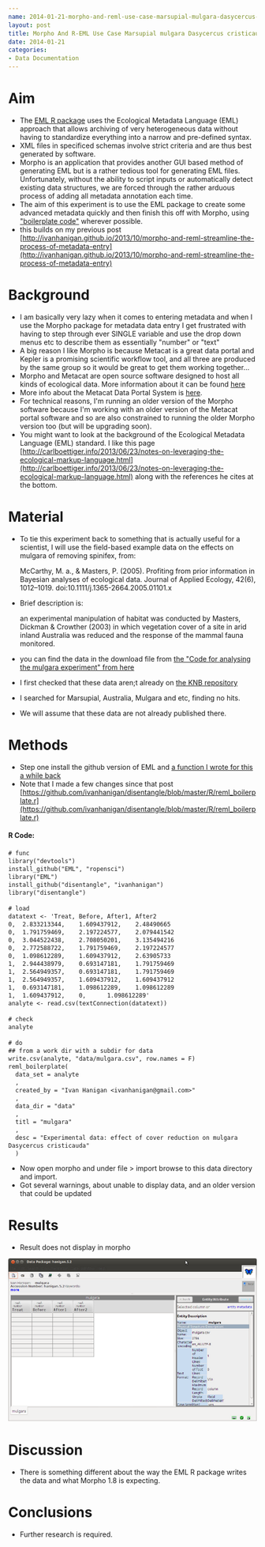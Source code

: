 ```yaml
---
name: 2014-01-21-morpho-and-reml-use-case-marsupial-mulgara-dasycercus-cristicauda
layout: post
title: Morpho And R-EML Use Case Marsupial mulgara Dasycercus cristicauda
date: 2014-01-21
categories:
- Data Documentation
---
```


# Aim
  
- The [EML R package](https://github.com/ropensci/EML) uses the Ecological Metadata Language (EML) approach that allows archiving of very heterogeneous data without having to standardize everything into a narrow and pre-defined syntax.
- XML files in specificed schemas involve strict criteria and are thus best generated by software.
- Morpho is an application that provides another GUI based method of generating EML but is a rather tedious tool for generating EML files. Unfortunately, without the ability to script inputs or automatically detect existing data structures, we are forced through the rather arduous process of adding all metadata annotation each time.
- The aim of this experiment is to use the EML package to create some advanced metadata quickly and then finish this off with Morpho, using ["boilerplate code"](http://en.wikipedia.org/wiki/Boilerplate_code) wherever possible.
- this builds on my previous post [http://ivanhanigan.github.io/2013/10/morpho-and-reml-streamline-the-process-of-metadata-entry](http://ivanhanigan.github.io/2013/10/morpho-and-reml-streamline-the-process-of-metadata-entry)

# Background

- I am basically very lazy when it comes to entering metadata and when I use the Morpho package for metadata data entry I get frustrated with having to step through ever SINGLE variable and use the drop down menus etc to describe them as essentially "number" or "text"
- A big reason I like Morpho is because Metacat is a great data portal and Kepler is a promising scientific workflow tool, and all three are produced by the same group so it would be great to get them working together...
- Morpho and Metacat are open source software designed to host all kinds of ecological data. More information about it can be found [here](http://knb.ecoinformatics.org/index.jsp)
- More info about the Metacat Data Portal System is [here](https://knb.ecoinformatics.org/knb/docs/).
- For technical reasons, I'm running an older version of the Morpho software because I'm working with an older version of the  Metacat portal software and so are also constrained to running the older Morpho version too (but will be upgrading soon).
- You might want to look at the background of the Ecological Metadata Language (EML) standard.  I like this page [http://carlboettiger.info/2013/06/23/notes-on-leveraging-the-ecological-markup-language.html](http://carlboettiger.info/2013/06/23/notes-on-leveraging-the-ecological-markup-language.html) along with the references he cites at the bottom.

# Material

- To tie this experiment back to something that is actually useful for a scientist, I will use the field-based example data on the effects on mulgara of removing spinifex, from:

    McCarthy, M. a., & Masters, P. (2005). Profiting from prior
    information in Bayesian analyses of ecological data. Journal of
    Applied Ecology, 42(6),
    1012–1019. doi:10.1111/j.1365-2664.2005.01101.x
  
- Brief description is:

    an experimental manipulation of habitat was conducted by Masters,
    Dickman & Crowther (2003) in which vegetation cover of a site in
    arid inland Australia was reduced and the response of the mammal
    fauna monitored.

- you can find the data in the download file from [the "Code for analysing the mulgara experiment" from here](http://www.nceas.ucsb.edu/~mccarthy/research.html)
- I first checked that these data aren;t already on [the KNB repository](https://knb.ecoinformatics.org/m/)
- I searched for Marsupial, Australia, Mulgara and etc, finding no hits.
- We will assume that these data are not already published there.

# Methods

- Step one install the github version of EML and [a function I wrote for this a while back](http://ivanhanigan.github.io/2013/10/morpho-and-reml-streamline-the-process-of-metadata-entry/#sec-1-9)
- Note that I made a few changes since that post [https://github.com/ivanhanigan/disentangle/blob/master/R/reml_boilerplate.r](https://github.com/ivanhanigan/disentangle/blob/master/R/reml_boilerplate.r)

#### R Code:
    # func
    library("devtools")
    install_github("EML", "ropensci")       
    library("EML")
    install_github("disentangle", "ivanhanigan")       
    library("disentangle")

    # load                                                                    
    datatext <- 'Treat, Before, After1, After2
    0,  2.833213344,    1.609437912,    2.48490665
    0,  1.791759469,    2.197224577,    2.079441542
    0,  3.044522438,    2.708050201,    3.135494216
    0,  2.772588722,    1.791759469,    2.197224577
    0,  1.098612289,    1.609437912,    2.63905733
    1,  2.944438979,    0.693147181,    1.791759469
    1,  2.564949357,    0.693147181,    1.791759469
    1,  2.564949357,    1.609437912,    1.609437912
    1,  0.693147181,    1.098612289,    1.098612289
    1,  1.609437912,    0,      1.098612289'
    analyte <- read.csv(textConnection(datatext))

    # check
    analyte

    # do
    ## from a work dir with a subdir for data
    write.csv(analyte, "data/mulgara.csv", row.names = F)
    reml_boilerplate(
      data_set = analyte
      ,
      created_by = "Ivan Hanigan <ivanhanigan@gmail.com>"
      ,
      data_dir = "data"
      ,
      titl = "mulgara"
      ,
      desc = "Experimental data: effect of cover reduction on mulgara Dasycercus cristicauda"
      )

<p></p>

- Now open morpho and under file > import browse to this  data directory and import.
- Got several warnings, about unable to display data, and an older version that could be updated

                                                                                            
                                                                                            
# Results
- Result does not display  in morpho

![mulgara-morpho-import.png](/images/mulgara-morpho-import.png)

# Discussion

- There is something different about the way the EML R package writes the data and what Morpho 1.8 is expecting.

# Conclusions

- Further research is required.
